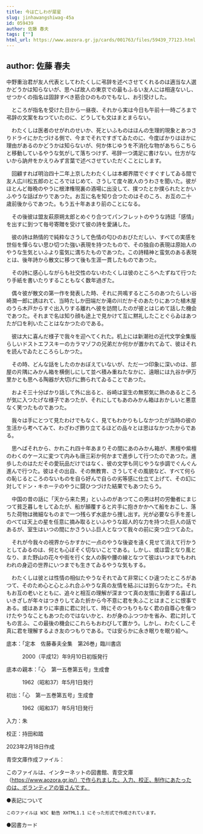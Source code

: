 ```yaml
---
title: 今は亡しわが犀星
slug: jinhawangshiwag-45a
id: 059439
author: 佐藤 春夫
tags: [""]
html_url: https://www.aozora.gr.jp/cards/001763/files/59439_77123.html
---
```


## author: 佐藤 春夫

中野重治君が友人代表としてわたくしに弔辞を述べさせてくれるのは適当な人選かどうかは知らないが、思へば故人の東京での最もふるい友人には相違ないし、せつかくの指名は固辞すべき筋合ひのものでもなし、お引受けした。

　ところが指名を受けた日から一昼夜、それから実は今日も午前十一時ごろまで弔辞の文案をねつていたのに、どうしても文はまとまらない。

　わたくしは医者のせがれのせいか、死といふものはほんの生理的現象とあつさりドライにかたづける側で、今までそれですぎてゐたのに、今度ばかりはほかに理由があるのかどうかは知らないが、何か体じゆうを不消化な物があちらこちらと移動しているやうな気がして落ちつけず、弔辞一つ満足に書けない。仕方がないから訥弁をかえりみず言葉で述べさせていただくことにします。

　回顧すれば明治四十二年上京したわたくしは本郷界隈でぐすぐすしてゐる間で友人広川松五郎のところではじめて、さうして度々故人のうわさを聞いた。彼がほとんど毎晩のやうに根津権現裏の酒場に出没して、撲つたとか撲られたとかいふやうな話ばかりであつた。お互に名を知り合つたのはそのころ、お互の二十歳前後からであつた。もう五十年あまり前のことになる。

　その後彼は盟友萩原朔太郎とめぐり合つてパンフレットのやうな詩誌「感情」を出すに到つて毎号寄贈を受けて彼の詩を愛誦した。

　彼の詩は熱情的で純粋なさうして色情の匂ひのおびただしい、すべての実感を世俗を憚らない思ひ切つた強い表現を持つたもので、その独自の表現は原始人のやうな生気といふより蛮気に満ちたものであつた。この詩精神と蛮気のある表現とは、後年詩から散文に移つて後も生涯一貫したものであつた。

　その詩に感心しながらも社交性のないわたくしは彼のところへたずねて行つたり手紙を書いたりすることもなく数年過ぎた。

　偶々彼が散文の第一作を発表した時、それに共鳴するところのあつたらしい谷崎潤一郎に誘はれて、当時たしか田端だか滝の川だかそのあたりにあつた植木屋のうら木戸からすぐ出入りする離れへ彼を訪問したのが彼とはじめて話した機会であつた。それまで名は知り顔も途上で見かけて互に黙礼したことぐらゐはあつたが口を利いたことはなかつたのである。

　彼は大に喜んだ様子で我々を迎へてくれた。机上には新潮社の近代文学全集版らしいドストエフスキーのカラマゾフの兄弟だか何かが置かれてゐて、彼はそれを読んでゐたところらしかつた。

　その時、どんな話をしたのかおぼえていないが、ただ一つ印象に深いのは、部屋の片隅にみかん箱を横倒しにして並べ積み重ねたなかに、遠眼には九谷か伊万里かとも思へる陶器が大切げに飾られてゐることであつた。

　およそ三十分ばかり話して外に出ると、谷崎は室生の無邪気に熱のあるところが気に入つたげな様子であつたが、それにしてもあのみかん箱はおかしいと悪意なく笑つたものであつた。

　我々は手にとつて見たわけでもなく、見てもわかりもしなかつたが当時の彼の生活から考へてみて、わざわざ飾り立てるほどの品々とは思はなかつたからである。

　思へばそれから、かれこれ四十年あまりその間にあのみかん箱が、黒檀や紫檀のわくのケースに変つて内みも唐三彩か何かまで進歩して行つたのであつた。進歩したのはただその愛玩品だけではなく、彼の文学も同じやうな歩調でぐんぐん進んで行つた。彼はその出自、その無教育、さうしてその風貌など、すべて何らの恥じるところのないものを自ら好んで自らの劣等感に仕立て上げて、その幻に対してドン・キホーテのやうに闘ひつづけた結果でもあつたらう。

　中国の昔の話に「天から来た男」といふのがあつてこの男は村の労働者にまじつて貧乏暮しをしてゐたが、船が顛覆すると片手に抱きかかへて船をおこし、落ちた荷物は微細なものまで一つ残らず水底から捜し出す。光が必要なら手を差しのべては天上の星を任意に摘み取るといふやうな超人的な力を持つた巨人の話であるが、室生はいつの間にかさういふ巨人となつて我々の前に突つ立つてゐた。

　それが今我々の視界からかすかに一点のやうな後姿を遠く見せて消えて行かうとしてゐるのは、何とも心ぼそく切ないことである。しかし、或は雲となり風となり、また野山の花々や街を行く女人の胸や腰の線となつて彼はいつまでもわれわれの身辺の世界にいつまでも生きてゐるやうな気もする。

　わたくしは彼とは性情の相似たやうなそれでゐて非常にくひ違つたところがあつて、そのため心と心とふれ合ふやうな真の友情を結ぶには到らなかつた。それもお互の老いとともに、追々と相互の理解が深まつて真の友情に到着する喜ばしいきざしが年々はつきりしてゐた折から今不意に君を失ふことはまことに恨事である。或はあまりに率直に君に対して、時にそのつもりもなく君の自尊心を傷つけたやうなこともあつたのではないかと、わが身のふつつかを省み、君に対してもの言ふ、この最後の機会にこれらもおわびして置かう。しかし、わたくしこそ真に君を理解するよき友のつもりである。では安らかに永き眠りを眠り給へ。













底本：「定本　佐藤春夫全集　第26巻」臨川書店

　　　2000（平成12）年9月10日初版発行

底本の親本：「心　第一五巻第五号」生成會

　　　1962（昭和37）年5月1日発行

初出：「心　第一五巻第五号」生成會

　　　1962（昭和37）年5月1日発行

入力：朱

校正：持田和踏

2023年2月18日作成

青空文庫作成ファイル：

このファイルは、インターネットの図書館、青空文庫（https://www.aozora.gr.jp/）で作られました。入力、校正、制作にあたったのは、ボランティアの皆さんです。











●表記について


	このファイルは W3C 勧告 XHTML1.1 にそった形式で作成されています。







●図書カード
